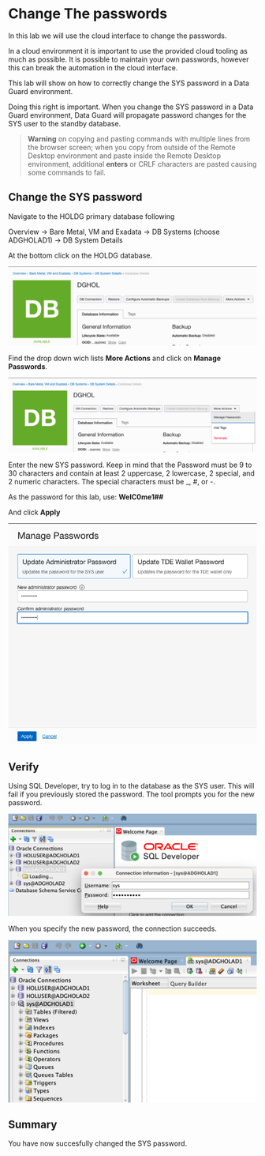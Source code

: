 # Change The passwords

In this lab we will use the cloud interface to change the passwords.

In a cloud environment it is important to use the provided cloud tooling as much as possible. It is possible to maintain your own passwords, however this can break the automation in the cloud interface. 

This lab will show on how to correctly change the SYS password in a Data Guard environment.

Doing this right is important. When you change the SYS password in a Data Guard environment, Data Guard will propagate password changes for the SYS user to the standby database.


> **Warning** on copying and pasting commands with multiple lines from the browser screen; when you copy from outside of the Remote Desktop environment and paste inside the Remote Desktop environment, additional **enters** or CRLF characters are pasted causing some commands to fail. 

## Change the SYS password

Navigate to the HOLDG primary database following 

Overview
-> Bare Metal, VM and Exadata
-> DB Systems (choose ADGHOLAD1)
-> DB System Details

At the bottom click on the HOLDG database.

![](./images/SYS_01.png)

Find the drop down wich lists **More Actions** and click on **Manage Passwords**.

![](./images/SYS_02.png)

Enter the new SYS password. Keep in mind that the Password must be 9 to 30 characters and contain at least 2 uppercase, 2 lowercase, 2 special, and 2 numeric characters. The special characters must be _, #, or -.

As the password for this lab, use: **WelC0me1##**

And click **Apply**

![](./images/SYS_03.png)

## Verify 

Using SQL Developer, try to log in to the database as the SYS user. This will fail if you previously stored the password. The tool prompts you for the new password. 

![](./images/SYS_04.png)

When you specify the new password, the connection succeeds.

![](./images/SYS_05.png)


## Summary
You have now succesfully changed the SYS password.